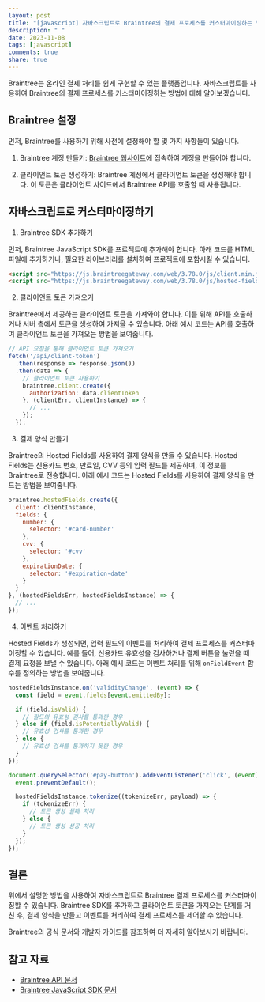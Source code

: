 ```yaml
---
layout: post
title: "[javascript] 자바스크립트로 Braintree의 결제 프로세스를 커스터마이징하는 방법에 대해 설명해주세요."
description: " "
date: 2023-11-08
tags: [javascript]
comments: true
share: true
---
```


Braintree는 온라인 결제 처리를 쉽게 구현할 수 있는 플랫폼입니다. 자바스크립트를 사용하여 Braintree의 결제 프로세스를 커스터마이징하는 방법에 대해 알아보겠습니다.

## Braintree 설정

먼저, Braintree를 사용하기 위해 사전에 설정해야 할 몇 가지 사항들이 있습니다. 

1. Braintree 계정 만들기: [Braintree 웹사이트](https://www.braintreegateway.com/)에 접속하여 계정을 만들어야 합니다.

2. 클라이언트 토큰 생성하기: Braintree 계정에서 클라이언트 토큰을 생성해야 합니다. 이 토큰은 클라이언트 사이드에서 Braintree API를 호출할 때 사용됩니다.

## 자바스크립트로 커스터마이징하기

1. Braintree SDK 추가하기

먼저, Braintree JavaScript SDK를 프로젝트에 추가해야 합니다. 아래 코드를 HTML 파일에 추가하거나, 필요한 라이브러리를 설치하여 프로젝트에 포함시킬 수 있습니다.

```html
<script src="https://js.braintreegateway.com/web/3.78.0/js/client.min.js"></script>
<script src="https://js.braintreegateway.com/web/3.78.0/js/hosted-fields.min.js"></script>
```

2. 클라이언트 토큰 가져오기

Braintree에서 제공하는 클라이언트 토큰을 가져와야 합니다. 이를 위해 API를 호출하거나 서버 측에서 토큰을 생성하여 가져올 수 있습니다. 아래 예시 코드는 API를 호출하여 클라이언트 토큰을 가져오는 방법을 보여줍니다.

```javascript
// API 요청을 통해 클라이언트 토큰 가져오기
fetch('/api/client-token')
  .then(response => response.json())
  .then(data => {
    // 클라이언트 토큰 사용하기
    braintree.client.create({
      authorization: data.clientToken
    }, (clientErr, clientInstance) => {
      // ...
    });
  });
```

3. 결제 양식 만들기

Braintree의 Hosted Fields를 사용하여 결제 양식을 만들 수 있습니다. Hosted Fields는 신용카드 번호, 만료일, CVV 등의 입력 필드를 제공하며, 이 정보를 Braintree로 전송합니다. 아래 예시 코드는 Hosted Fields를 사용하여 결제 양식을 만드는 방법을 보여줍니다.

```javascript
braintree.hostedFields.create({
  client: clientInstance,
  fields: {
    number: {
      selector: '#card-number'
    },
    cvv: {
      selector: '#cvv'
    },
    expirationDate: {
      selector: '#expiration-date'
    }
  }
}, (hostedFieldsErr, hostedFieldsInstance) => {
  // ...
});
```

4. 이벤트 처리하기

Hosted Fields가 생성되면, 입력 필드의 이벤트를 처리하여 결제 프로세스를 커스터마이징할 수 있습니다. 예를 들어, 신용카드 유효성을 검사하거나 결제 버튼을 눌렀을 때 결제 요청을 보낼 수 있습니다. 아래 예시 코드는 이벤트 처리를 위해 `onFieldEvent` 함수를 정의하는 방법을 보여줍니다.

```javascript
hostedFieldsInstance.on('validityChange', (event) => {
  const field = event.fields[event.emittedBy];

  if (field.isValid) {
    // 필드의 유효성 검사를 통과한 경우
  } else if (field.isPotentiallyValid) {
    // 유효성 검사를 통과한 경우
  } else {
    // 유효성 검사를 통과하지 못한 경우
  }
});

document.querySelector('#pay-button').addEventListener('click', (event) => {
  event.preventDefault();

  hostedFieldsInstance.tokenize((tokenizeErr, payload) => {
    if (tokenizeErr) {
      // 토큰 생성 실패 처리
    } else {
      // 토큰 생성 성공 처리
    }
  });
});
```

## 결론

위에서 설명한 방법을 사용하여 자바스크립트로 Braintree 결제 프로세스를 커스터마이징할 수 있습니다. Braintree SDK를 추가하고 클라이언트 토큰을 가져오는 단계를 거친 후, 결제 양식을 만들고 이벤트를 처리하여 결제 프로세스를 제어할 수 있습니다.

Braintree의 공식 문서와 개발자 가이드를 참조하여 더 자세히 알아보시기 바랍니다.

## 참고 자료

- [Braintree API 문서](https://developers.braintreepayments.com/)
- [Braintree JavaScript SDK 문서](https://developers.braintreepayments.com/sdk/javascript/)